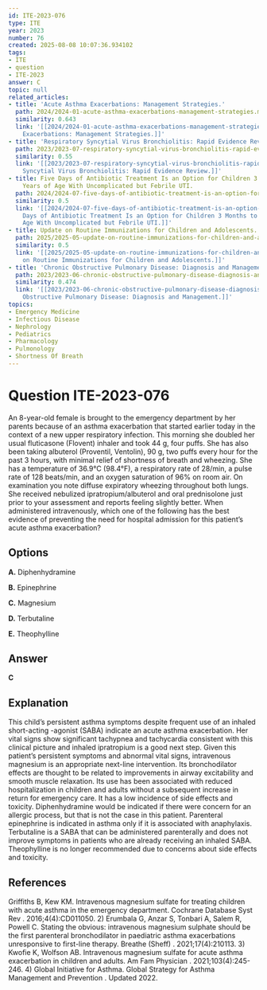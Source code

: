 ```yaml
---
id: ITE-2023-076
type: ITE
year: 2023
number: 76
created: 2025-08-08 10:07:36.934102
tags:
- ITE
- question
- ITE-2023
answer: C
topic: null
related_articles:
- title: 'Acute Asthma Exacerbations: Management Strategies.'
  path: 2024/2024-01-acute-asthma-exacerbations-management-strategies.md
  similarity: 0.643
  link: '[[2024/2024-01-acute-asthma-exacerbations-management-strategies|Acute Asthma
    Exacerbations: Management Strategies.]]'
- title: 'Respiratory Syncytial Virus Bronchiolitis: Rapid Evidence Review.'
  path: 2023/2023-07-respiratory-syncytial-virus-bronchiolitis-rapid-evidence-rev.md
  similarity: 0.55
  link: '[[2023/2023-07-respiratory-syncytial-virus-bronchiolitis-rapid-evidence-rev|Respiratory
    Syncytial Virus Bronchiolitis: Rapid Evidence Review.]]'
- title: Five Days of Antibiotic Treatment Is an Option for Children 3 Months to 5
    Years of Age With Uncomplicated but Febrile UTI.
  path: 2024/2024-07-five-days-of-antibiotic-treatment-is-an-option-for-children.md
  similarity: 0.5
  link: '[[2024/2024-07-five-days-of-antibiotic-treatment-is-an-option-for-children|Five
    Days of Antibiotic Treatment Is an Option for Children 3 Months to 5 Years of
    Age With Uncomplicated but Febrile UTI.]]'
- title: Update on Routine Immunizations for Children and Adolescents.
  path: 2025/2025-05-update-on-routine-immunizations-for-children-and-adolescents.md
  similarity: 0.5
  link: '[[2025/2025-05-update-on-routine-immunizations-for-children-and-adolescents|Update
    on Routine Immunizations for Children and Adolescents.]]'
- title: 'Chronic Obstructive Pulmonary Disease: Diagnosis and Management.'
  path: 2023/2023-06-chronic-obstructive-pulmonary-disease-diagnosis-and-manageme.md
  similarity: 0.474
  link: '[[2023/2023-06-chronic-obstructive-pulmonary-disease-diagnosis-and-manageme|Chronic
    Obstructive Pulmonary Disease: Diagnosis and Management.]]'
topics:
- Emergency Medicine
- Infectious Disease
- Nephrology
- Pediatrics
- Pharmacology
- Pulmonology
- Shortness Of Breath
---
```


# Question ITE-2023-076

An 8-year-old female is brought to the emergency department by her parents because of an asthma exacerbation that started earlier today in the context of a new upper respiratory infection. This morning she doubled her usual fluticasone (Flovent) inhaler and took 44 g, four puffs. She has also been taking albuterol (Proventil, Ventolin), 90 g, two puffs every hour for the past 3 hours, with minimal relief of shortness of breath and wheezing. She has a temperature of 36.9°C (98.4°F), a respiratory rate of 28/min, a pulse rate of 128 beats/min, and an oxygen saturation of 96% on room air. On examination you note diffuse expiratory wheezing throughout both lungs. She received nebulized ipratropium/albuterol and oral prednisolone just prior to your assessment and reports feeling slightly better. When administered intravenously, which one of the following has the best evidence of preventing the need for hospital admission for this patient’s acute asthma exacerbation?

## Options

**A.** Diphenhydramine

**B.** Epinephrine

**C.** Magnesium

**D.** Terbutaline

**E.** Theophylline

## Answer

**C**

## Explanation

This child’s persistent asthma symptoms despite frequent use of an inhaled short-acting -agonist (SABA) indicate an acute asthma exacerbation. Her vital signs show significant tachypnea and tachycardia consistent with this clinical picture and inhaled ipratropium is a good next step. Given this patient’s persistent symptoms and abnormal vital signs, intravenous magnesium is an appropriate next-line intervention. Its bronchodilator effects are thought to be related to improvements in airway excitability and smooth muscle relaxation. Its use has been associated with reduced hospitalization in children and adults without a subsequent increase in return for emergency care. It has a low incidence of side effects and toxicity. Diphenhydramine would be indicated if there were concern for an allergic process, but that is not the case in this patient. Parenteral epinephrine is indicated in asthma only if it is associated with anaphylaxis. Terbutaline is a SABA that can be administered parenterally and does not improve symptoms in patients who are already receiving an inhaled SABA. Theophylline is no longer recommended due to concerns about side effects and toxicity.

## References

Griffiths B, Kew KM. Intravenous magnesium sulfate for treating children with acute asthma in the emergency department. Cochrane Database Syst Rev . 2016;4(4):CD011050. 2) Erumbala G, Anzar S, Tonbari A, Salem R, Powell C. Stating the obvious: intravenous magnesium sulphate should be the first parenteral bronchodilator in paediatric asthma exacerbations unresponsive to first-line therapy. Breathe (Sheff) . 2021;17(4):210113. 3) Kwofie K, Wolfson AB. Intravenous magnesium sulfate for acute asthma exacerbation in children and adults. Am Fam Physician . 2021;103(4):245-246. 4) Global Initiative for Asthma. Global Strategy for Asthma Management and Prevention . Updated 2022.
